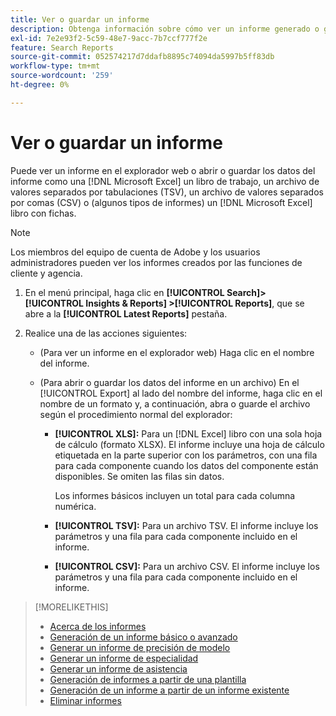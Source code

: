 ```yaml
---
title: Ver o guardar un informe
description: Obtenga información sobre cómo ver un informe generado o guardarlo como archivo.
exl-id: 7e2e93f2-5c59-48e7-9acc-7b7ccf777f2e
feature: Search Reports
source-git-commit: 052574217d7ddafb8895c74094da5997b5ff83db
workflow-type: tm+mt
source-wordcount: '259'
ht-degree: 0%

---
```


# Ver o guardar un informe

Puede ver un informe en el explorador web o abrir o guardar los datos del informe como una [!DNL Microsoft Excel] un libro de trabajo, un archivo de valores separados por tabulaciones (TSV), un archivo de valores separados por comas (CSV) o (algunos tipos de informes) un [!DNL Microsoft Excel] libro con fichas.

>[!NOTE]
>
>Los miembros del equipo de cuenta de Adobe y los usuarios administradores pueden ver los informes creados por las funciones de cliente y agencia.

1. En el menú principal, haga clic en **[!UICONTROL Search]> [!UICONTROL Insights & Reports] >[!UICONTROL Reports]**, que se abre a la **[!UICONTROL Latest Reports]** pestaña.

1. Realice una de las acciones siguientes:

   * (Para ver un informe en el explorador web) Haga clic en el nombre del informe.

   * (Para abrir o guardar los datos del informe en un archivo) En el [!UICONTROL Export] al lado del nombre del informe, haga clic en el nombre de un formato y, a continuación, abra o guarde el archivo según el procedimiento normal del explorador:

      * **[!UICONTROL XLS]:**   Para un [!DNL Excel] libro con una sola hoja de cálculo (formato XLSX). El informe incluye una hoja de cálculo etiquetada en la parte superior con los parámetros, con una fila para cada componente cuando los datos del componente están disponibles. Se omiten las filas sin datos.

        Los informes básicos incluyen un total para cada columna numérica.

      * **[!UICONTROL TSV]:** Para un archivo TSV. El informe incluye los parámetros y una fila para cada componente incluido en el informe.

      * **[!UICONTROL CSV]:**   Para un archivo CSV. El informe incluye los parámetros y una fila para cada componente incluido en el informe.

>[!MORELIKETHIS]
>
>* [Acerca de los informes](/help/search-social-commerce/reports/report-about.md)
>* [Generación de un informe básico o avanzado](/help/search-social-commerce/reports/management/basic-advanced/basic-advanced-report-generate.md)
>* [Generar un informe de precisión de modelo](/help/search-social-commerce/reports/management/model-accuracy/model-accuracy-report-generate.md)
>* [Generar un informe de especialidad](/help/search-social-commerce/reports/management/specialty/specialty-report-generate.md)
>* [Generar un informe de asistencia](/help/search-social-commerce/reports/management/assist/assist-report-generate.md)
>* [Generación de informes a partir de una plantilla](/help/search-social-commerce/reports/management/report-generate-from-template.md)
>* [Generación de un informe a partir de un informe existente](/help/search-social-commerce/reports/management/report-generate-from-existing.md)
>* [Eliminar informes](/help/search-social-commerce/reports/management/report-delete.md)
